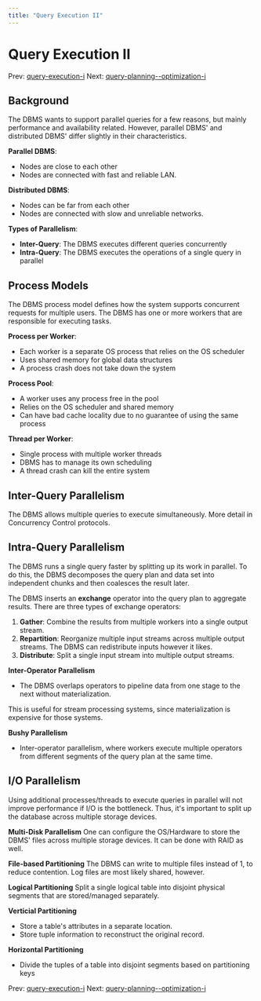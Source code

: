 ```yaml
---
title: "Query Execution II"
---
```


# Query Execution II

Prev: [query-execution-i](query-execution-i.md)
Next: [query-planning--optimization-i](query-planning--optimization-i.md)

## Background

The DBMS wants to support parallel queries for a few reasons, but mainly performance and availability related. However, parallel DBMS' and distributed DBMS' differ slightly in their characteristics.

**Parallel DBMS**:
- Nodes are close to each other
- Nodes are connected with fast and reliable LAN.

**Distributed DBMS**:
- Nodes can be far from each other
- Nodes are connected with slow and unreliable networks.

**Types of Parallelism**:
- **Inter-Query**: The DBMS executes different queries concurrently
- **Intra-Query**: The DBMS executes the operations of a single query in parallel

## Process Models

The DBMS process model defines how the system supports concurrent requests for multiple users. The DBMS has one or more workers that are responsible for executing tasks.

**Process per Worker**:
- Each worker is a separate OS process that relies on the OS scheduler
- Uses shared memory for global data structures
- A process crash does not take down the system

**Process Pool**:
- A worker uses any process free in the pool
- Relies on the OS scheduler and shared memory
- Can have bad cache locality due to no guarantee of using the same process

**Thread per Worker**:
- Single process with multiple worker threads
- DBMS has to manage its own scheduling
- A thread crash can kill the entire system

## Inter-Query Parallelism

The DBMS allows multiple queries to execute simultaneously. More detail in Concurrency Control protocols.

## Intra-Query Parallelism

The DBMS runs a single query faster by splitting up its work in parallel. To do this, the DBMS decomposes the query plan and data set into independent chunks and then coalesces the result later.

The DBMS inserts an **exchange** operator into the query plan to aggregate results. There are three types of exchange operators:

1. **Gather**: Combine the results from multiple workers into a single output stream.
2. **Repartition**: Reorganize multiple input streams across multiple output streams. The DBMS can redistribute inputs however it likes.
3. **Distribute**: Split a single input stream into multiple output streams.

**Inter-Operator Parallelism**
- The DBMS overlaps operators to pipeline data from one stage to the next without materialization.

This is useful for stream processing systems, since materialization is expensive for those systems.

**Bushy Parallelism**
- Inter-operator parallelism, where workers execute multiple operators from different segments of the query plan at the same time.

## I/O Parallelism

Using additional processes/threads to execute queries in parallel will not improve performance if I/O is the bottleneck. Thus, it's important to split up the database across multiple storage devices.

**Multi-Disk Parallelism**
One can configure the OS/Hardware to store the DBMS' files across multiple storage devices. It can be done with RAID as well.

**File-based Partitioning**
The DBMS can write to multiple files instead of 1, to reduce contention. Log files are most likely shared, however.

**Logical Partitioning**
Split a single logical table into disjoint physical segments that are stored/managed separately.

**Verticial Partitioning**
- Store a table's attributes in a separate location.
- Store tuple information to reconstruct the original record.

**Horizontal Partitioning**
- Divide the tuples of a table into disjoint segments based on partitioning keys

Prev: [query-execution-i](query-execution-i.md)
Next: [query-planning--optimization-i](query-planning--optimization-i.md)
